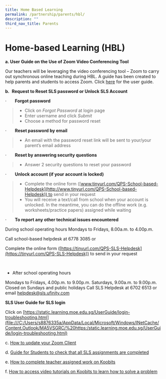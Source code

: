 ```yaml
---
title: Home Based Learning
permalink: /partnership/parents/hbl/
description: ""
third_nav_title: Parents
---
```

Home-based Learning (HBL)
=========================

 **a. User Guide on the Use of Zoom Video Conferencing Tool**

Our teachers will be leveraging the video conferencing tool – Zoom to carry out synchronous online teaching during HBL. A guide has been created to help parents and students to access Zoom. Click [here](https://qifapri.moe.edu.sg/qql/slot/u316/Setting%20Up%20of%20Zoom%20Virtual%20Room_Step-by-Step%20Guide%20for%20Students%20%20Parents.pdf) for the user guide.

  

**b.**  **Request to Reset SLS password or Unlock SLS Account**

·       **Forgot password**

> *   Click on _Forgot Password_ at login page
> *   Enter username and click _Submit_
> *   Choose a method for password reset  
>       
>     

·       **Reset password by email**

> *   An email with the password reset link will be sent to your/your parent’s email address  
>       
>     

·       **Reset by answering security questions**

> *   Answer 2 security questions to reset your password  
>       
>     

·       **Unlock account (if your account is locked)**

> *   Complete the online form ([www.tinyurl.com/QPS-School-based-Helpdesk](http://www.tinyurl.com/QPS-School-based-Helpdesk)) to send in your request
> *   You will receive a text/call from school when your account is unlocked. In the meantime, you can do the offline work (e.g. worksheets/practice papers) assigned while waiting  
>       
>     

·       **To report any other technical issues encountered**

During school operating hours
Mondays to Fridays, 8.00a.m. to 4.00p.m.

Call school-based helpdesk at 6778 3085 or

Complete the online form ([https://tinyurl.com/QPS-SLS-Helpdesk](https://tinyurl.com/QPS-SLS-Helpdesk)) to send in your request

 

 *   After school operating hours

Mondays to Fridays, 4.00p.m. to 9.00p.m.
Saturdays, 9.00a.m. to 9.00p.m.
Closed on Sundays and public holidays
Call SLS Helpdesk at 6702 6513 or email helpdesk@sls.ufinity.com

**SLS User Guide for SLS login**

Click on [https://static.learning.moe.edu.sg/UserGuide/login-troubleshooting.html](file:///C:/Users/s8876335a/AppData/Local/Microsoft/Windows/INetCache/Content.Outlook/MA5VSGRC/%20https:/static.learning.moe.edu.sg/UserGuide/login-troubleshooting.html)

 c. [How to update your Zoom Client](/files/How%20to%20update%20your%20Zoom%20Client.pdf)
 
 d. [Guide for Students to check that all SLS assignments are completed](/files/Guide%20for%20Students%20to%20check%20that%20all%20SLS%20assignments%20are%20completed.pdf)
 
 e. [How to complete teacher assigned work on Koobits](/files/How%20to%20complete%20teacher%20assigned%20work%20on%20Koobits.pdf)
 
 f. [How to access video tutorials on Koobits to learn how to solve a problem](/files/How%20to%20access%20video%20tutorials%20on%20Koobits%20to%20learn%20how%20to%20solve%20a%20problem.pdf)